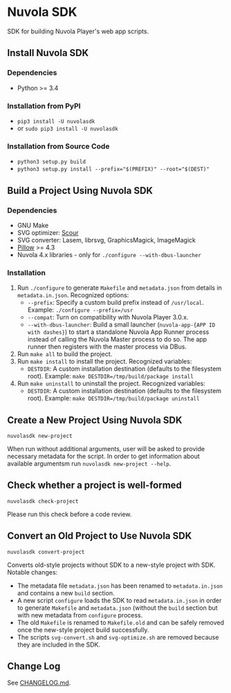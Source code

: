 Nuvola SDK
==========

SDK for building Nuvola Player's web app scripts.

Install Nuvola SDK
------------------

### Dependencies

  - Python >= 3.4

### Installation from PyPI

  * `pip3 install -U nuvolasdk`
  * or `sudo pip3 install -U nuvolasdk`

### Installation from Source Code

  * `python3 setup.py build`
  * `python3 setup.py install --prefix="$(PREFIX)" --root="$(DEST)"`
 

Build a Project Using Nuvola SDK
--------------------------------

### Dependencies

  * GNU Make
  * SVG optimizer: [Scour](https://github.com/codedread/scour)
  * SVG converter: Lasem, librsvg, GraphicsMagick, ImageMagick
  * [Pillow](https://pypi.org/project/Pillow/) >= 4.3
  * Nuvola 4.x libraries - only for `./configure --with-dbus-launcher`


### Installation

 1. Run `./configure` to generate `Makefile` and `metadata.json` from details in `metadata.in.json`. Recognized options:
      - `--prefix`: Specify a custom build prefix instead of `/usr/local`. Example: `./configure --prefix=/usr`
      - `--compat`: Turn on compatibility with Nuvola Player 3.0.x.
      - `--with-dbus-launcher`: Build a small launcher (`nuvola-app-{APP ID with dashes}`) to start a standalone
        Nuvola App Runner process instead of calling the Nuvola Master process to do so. The app runner then registers
        with the master process via DBus.
 2. Run `make all` to build the project.
 3. Run `make install` to install the project. Recognized variables:
      - `DESTDIR`: A custom installation destination (defaults to the filesystem root).
         Example: `make DESTDIR=/tmp/build/package install`
 4. Run `make uninstall` to uninstall the project. Recognized variables:
      - `DESTDIR`: A custom installation destination (defaults to the filesystem root).
         Example: `make DESTDIR=/tmp/build/package uninstall`

Create a New Project Using Nuvola SDK
-------------------------------------

```
nuvolasdk new-project
```

When run without additional arguments, user will be asked to provide necessary metadata for the script.
In order to get information about available argumentsm run `nuvolasdk new-project --help`.

Check whether a project is well-formed
--------------------------------------

```
nuvolasdk check-project
```

Please run this check before a code review.

Convert an Old Project to Use Nuvola SDK
----------------------------------------

```
nuvolasdk convert-project
```

Converts old-style projects without SDK to a new-style project with SDK. Notable changes:

  * The metadata file `metadata.json` has been renamed to `metadata.in.json` and contains a new `build` section.
  * A new script `configure` loads the SDK to read `metadata.in.json` in order to generate `Makefile` and
    `metadata.json` (without the `build` section but with new metadata from `configure` process.
  * The old `Makefile` is renamed to `Makefile.old` and can be safely removed once the new-style
    project build successfully.
  * The scripts `svg-convert.sh` and `svg-optimize.sh` are removed because they are included in the SDK.

Change Log
----------

See [CHANGELOG.md](./CHANGELOG.md).

